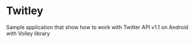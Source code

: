 Twitley
=======

Sample application that show how to work with Twitter API v1.1 on Android with Volley library
